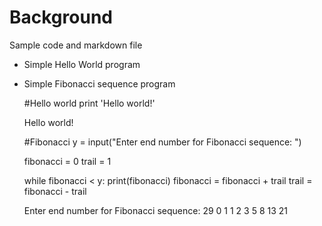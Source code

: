 
# Background
Sample code and markdown file
- Simple Hello World program
- Simple Fibonacci sequence program



    #Hello world
    print 'Hello world!'

    Hello world!
    


    #Fibonacci
    y = input("Enter end number for Fibonacci sequence: ")
    
    fibonacci = 0
    trail = 1
    
    while fibonacci < y:
        print(fibonacci)
        fibonacci = fibonacci + trail
        trail = fibonacci - trail

    Enter end number for Fibonacci sequence: 29
    0
    1
    1
    2
    3
    5
    8
    13
    21
    
